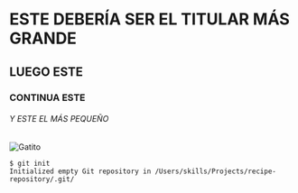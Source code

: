# ESTE DEBERÍA SER EL TITULAR MÁS GRANDE
## LUEGO ESTE
### CONTINUA ESTE
###### Y ESTE EL MÁS PEQUEÑO
![Gatito](https://pixnio.com/free-images/2017/09/26/2017-09-26-07-58-11.jpg) 
```
$ git init
Initialized empty Git repository in /Users/skills/Projects/recipe-repository/.git/
```
